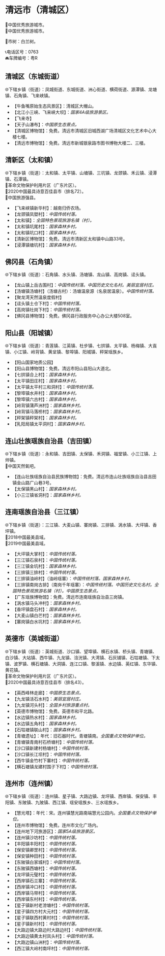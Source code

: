 # 清远市（清城区）  
🏅中国优秀旅游城市。  
🏅中国优秀旅游城市。  
  
🌳市树：白兰树。  
  
📞电话区号：0763  
🚘车牌编号：粤R  

## 清城区（东城街道）  
🌐下辖乡镇（街道）：凤城街道、东城街道、洲心街道、横荷街道、源潭镇、龙塘镇、石角镇、飞来峡镇。  
  
* 【牛鱼嘴原始生态风景区】：清城区大帽山。  
* 【北江小三峡、飞来峡大坝】：*国家4A级旅游景区。*  
* 【飞来寺】  
* 【天子山瀑布】：*中国原生态景点。*  
* 【清城区博物馆】：免费。清远市清城区旧城西湖广场清城区文化艺术中心大楼七楼。  
* 【清远市博物馆】：免费。清远市新城银泉路市图书博物大楼二、三楼。  

## 清新区（太和镇）  
🌐下辖乡镇（街道）：太和镇、太平镇、山塘镇、三坑镇、龙颈镇、禾云镇、浸潭镇、石潭镇。  
🚩革命文物保护利用片区（广东片区）。  
🏅2020中国最具诗意百佳县市（排名72）。  
🏅中国旅游强县。  
  
* 【飞来峡镇新华村】：越南归侨农场。  
* 【龙颈镇凤塱村】：*中国传统村落。*  
* 【太和镇】：*全国特色景观旅游名镇（村）。*  
* 【太和镇坑尾村】：*国家森林乡村。*  
* 【太和镇坑口村】：*国家森林乡村。*  
* 【清新区博物馆】：免费。清远市清新区太和镇中山路33号。  
* 【浸潭镇塘坑村】：*国家森林乡村。*  
  
## 佛冈县（石角镇）  
🌐下辖乡镇（街道）：石角镇、水头镇、汤塘镇、龙山镇、高岗镇、迳头镇。  
  
* 【龙山镇上岳古围村】：*中国传统村落。中国历史文化名村。美丽宜居村庄。*  
* 【汤塘镇汤塘村】（汤塘古村）：汤塘温泉源（名泉居温泉）。*中国传统村落。*  
* 【聚龙湾天然温泉度假村】  
* 【迳头镇土仓下村】：*中国传统村落。*  
* 【高岗镇社岗下村】：*中国传统村落。*  
* 【佛冈县博物馆】：免费。佛冈县行政服务中心办公大楼508室。  

## 阳山县（阳城镇）  
🌐下辖乡镇（街道）：青莲镇、江英镇、杜步镇、七拱镇、太平镇、杨梅镇、大崀镇、小江镇、岭背镇、黄坌镇、黎埠镇、阳城镇、秤架瑶族乡。  
  
* 【阳山国家地质公园】  
* 【阳山县博物馆】：免费。清远市阳山县阳山大道北。  
* 【七拱镇合上村】：*国家森林乡村。*  
* 【太平镇田庄村】：*国家森林乡村。*  
* 【太平镇太平村三和洞村】：*中国传统村落。*  
* 【黎埠镇水井村】：*国家森林乡村。*  
* 【黎埠镇六古村】：*国家森林乡村。*  
* 【岭背镇蒲芦洲村】：*国家森林乡村。*  
* 【岭背镇马落桥村】：*国家森林乡村。*  
* 【秤架镇秤架村】：*国家森林乡村。*  
* 【乳阳局镇太平洞村】：*国家森林乡村。*  

## 连山壮族瑶族自治县（吉田镇）  
🌐下辖乡镇（街道）：永和镇、吉田镇、太保镇、禾洞镇、福堂镇、小三江镇、上帅镇。  
🚩中国天然氧吧。  
  
* 【连山壮族瑶族自治县民族博物馆】：免费。清远市连山壮族瑶族自治县吉田镇金山路广山巷3号。  
* 【太保镇黑山村】：*国家森林乡村。*  
* 【小三江镇省洞村】：*国家森林乡村。*  

## 连南瑶族自治县（三江镇）  
🌐下辖乡镇（街道）：三江镇、大麦山镇、寨岗镇、三排镇、涡水镇、大坪镇、香坪镇。  
🏅2018中国最美县域。  
🏅2019中国最美县域。  
  
* 【大坪镇大掌村】：*中国传统村落。*  
* 【三江镇石泉村】：*中国传统村落。*  
* 【三江镇金坑村】：*国家森林乡村。*  
* 【三排镇三排村】：*中国传统村落。*  
* 【三排镇油岭村】（油岭瑶寨）：*中国传统村落。国家森林乡村。*  
* 【三排镇南岗古排】（南岗千年瑶寨）：*中国传统村落。中国历史文化名村。全国特色景观旅游名镇（村）。中国原生态景点。*  
* 【广东瑶族博物馆】：免费。清远市连南瑶族自治县三岗镇。  
* 【涡水镇马头冲村】：*国家森林乡村。*  
* 【香坪镇盘石村】：*国家森林乡村。*  
* 【大麦山镇白芒村】：*国家森林乡村。*  
* 【寨岗镇白水坑村】：*国家森林乡村。*  

## 英德市（英城街道）  
🌐下辖乡镇（街道）：英城街道、沙口镇、望埠镇、横石水镇、桥头镇、青塘镇、白沙镇、大站镇、西牛镇、九龙镇、浛洸镇、大湾镇、石灰铺镇、石牯塘镇、下太镇、波罗镇、横石塘镇、大洞镇、连江口镇、黎溪镇、水边镇、英红镇、东华镇、黄花镇。  
🚩革命文物保护利用片区（广东片区）。  
🏅2020中国最具诗意百佳县市（排名43）。  
  
* 【英西峰林走廊】：*中国原生态景点。*  
* 【九龙镇活石水村】：*美丽宜居村庄。*  
* 【九龙镇河头村】：*全国乡村旅游重点村。*  
* 【英德市博物馆】：免费。英德市和平北路。  
* 【水边镇热水村】：*国家森林乡村。*  
* 【水边镇五角村】：*国家森林乡村。*  
* 【石牯塘镇联山村】：*国家森林乡村。*  
* 【青塘遗址】：年代：旧石器时代。青塘镇南。*全国重点文物保护单位。*  
* 【青塘镇青南村石桥塘村】：*中国传统村落。*  
* 【沙口镇新建村杨塘村】：*中国传统村落。*  
* 【沙口镇长江坝村】：*中国传统村落。*  
* 【西牛镇金竹村下寨村】：*中国传统村落。*  
* 【横石塘镇龙建村围子下村】：*中国传统村落。*  

## 连州市（连州镇）  
🌐下辖乡镇（街道）：连州镇、星子镇、大路边镇、龙坪镇、西岸镇、保安镇、丰阳镇、东陂镇、九陂镇、西江镇、瑶安瑶族乡、三水瑶族乡。  
  
* 【慧光塔】：年代：宋。连州镇慧光路南端慧光公园内。*全国重点文物保护单位。*  
* 【连州市博物馆】：免费。连州市文化广场内。  
* 【连州地下河旅游区】：*国家5A级旅游景区。*  
* 【连州镇沙坊村】：*中国传统村落。*  
* 【丰阳镇丰阳村】：*中国传统村落。*  
* 【保安镇卿罡村】：*中国传统村落。*  
* 【保安镇种田村】：*中国传统村落。*  
* 【东陂镇白家城村】：*中国传统村落。*  
* 【东陂镇西塘村】：*中国传统村落。*  
* 【龙坪镇元璧村】：*中国传统村落。*  
* 【西岸镇石兰寨】：*中国传统村落。*  
* 【西岸镇冲口村】：*中国传统村落。*  
* 【西岸镇马带村】：*中国传统村落。*  
* 【西岸镇东村村】：*中国传统村落。*  
* 【星子镇新村老滂塘村】：*中国传统村落。*  
* 【星子镇四方村大元村】：*中国传统村落。*  
* 【星子镇联西村黄村村】：*中国传统村落。*  
* 【星子镇新村村】：*中国传统村落。*  
* 【大路边镇大路边村大路边村】：*中国传统村落。*  
* 【大路边镇黄太村凤头村】：*中国传统村落。*  
* 【大路边镇山洲村】：*中国传统村落。*  
* 【西江镇大岭村南坪村】：*中国传统村落。*  